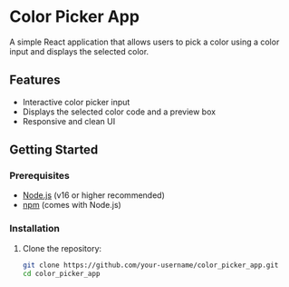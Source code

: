 # Color Picker App

A simple React application that allows users to pick a color using a color input and displays the selected color.

## Features

- Interactive color picker input
- Displays the selected color code and a preview box
- Responsive and clean UI

## Getting Started

### Prerequisites

- [Node.js](https://nodejs.org/) (v16 or higher recommended)
- [npm](https://www.npmjs.com/) (comes with Node.js)

### Installation

1. Clone the repository:
   ```sh
   git clone https://github.com/your-username/color_picker_app.git
   cd color_picker_app